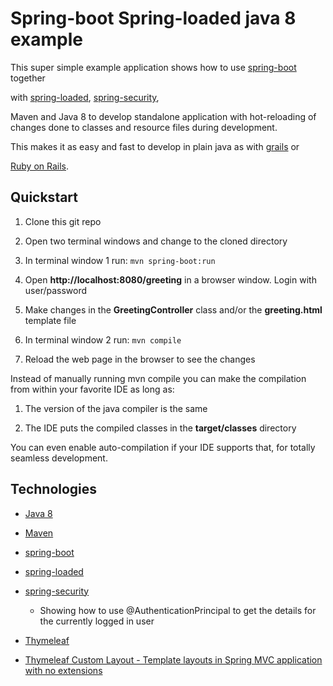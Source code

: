 # Spring-boot Spring-loaded java 8 example



This super simple example application shows how to use [spring-boot](http://projects.spring.io/spring-boot/) together

with [spring-loaded](https://github.com/spring-projects/spring-loaded), [spring-security](http://projects.spring.io/spring-security/),

Maven and Java 8 to develop standalone application with hot-reloading of changes done to classes and resource files during development.



This makes it as easy and fast to develop in plain java as with [grails](https://grails.org) or

[Ruby on Rails](http://rubyonrails.org).



## Quickstart



1. Clone this git repo

1. Open two terminal windows and change to the cloned directory

1. In terminal window 1 run: `mvn spring-boot:run`

1. Open **http://localhost:8080/greeting** in a browser window. Login with user/password

1. Make changes in the **GreetingController** class and/or the **greeting.html** template file

1. In terminal window 2 run: `mvn compile`

1. Reload the web page in the browser to see the changes



Instead of manually running mvn compile you can make the compilation from within your favorite IDE as long as:



1. The version of the java compiler is the same

1. The IDE puts the compiled classes in the **target/classes** directory



You can even enable auto-compilation if your IDE supports that, for totally seamless development.





## Technologies



* [Java 8](http://java.oracle.com)

* [Maven](http://maven.apache.org)

* [spring-boot](http://projects.spring.io/spring-boot/)

* [spring-loaded](https://github.com/spring-projects/spring-loaded)

* [spring-security](http://projects.spring.io/spring-security/)

    * Showing how to use @AuthenticationPrincipal to get the details for the currently logged in user

* [Thymeleaf](http://www.thymeleaf.org)

* [Thymeleaf Custom Layout - Template layouts in Spring MVC application with no extensions](https://github.com/kolorobot/thymeleaf-custom-layout)